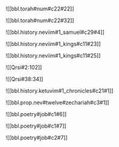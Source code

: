 ![[bbl.torah#num#c22#22]]

![[bbl.torah#num#c22#32]]

![[bbl.history.neviim#1_samuel#c29#4]]

![[bbl.history.neviim#1_kings#c11#23]]

![[bbl.history.neviim#1_kings#c11#25]]

![[Qrsi#2:102]]

![[Qrsi#38:34]]

![[bbl.history.ketuvim#1_chronicles#c21#1]]

![[bbl.prop.nev#twelve#zechariah#c3#1]]

![[bbl.poetry#job#c1#6]]

![[bbl.poetry#job#c1#7]]

![[bbl.poetry#job#c2#7]]